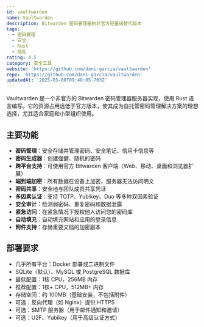 ```yaml
---
id: vaultwarden
name: Vaultwarden
description: Bitwarden 密码管理器的非官方轻量级替代版本
tags:
  - 密码管理
  - 安全
  - Rust
  - 隐私
rating: 4.5
category: 安全工具
website: 'https://github.com/dani-garcia/vaultwarden'
repo: 'https://github.com/dani-garcia/vaultwarden'
updatedAt: '2025-05-08T09:40:05.703Z'
---
```


Vaultwarden 是一个非官方的 Bitwarden 密码管理器服务器实现，使用 Rust 语言编写。它的资源占用远低于官方版本，使其成为自托管密码管理解决方案的理想选择，尤其适合家庭和小型组织使用。

## 主要功能

- **密码管理**：安全存储并管理密码、安全笔记、信用卡信息等
- **密码生成器**：创建强健、随机的密码
- **跨平台支持**：可使用官方 Bitwarden 客户端（Web、移动、桌面和浏览器扩展）
- **端到端加密**：所有数据在设备上加密，服务器无法访问明文
- **密码共享**：安全地与团队成员共享凭证
- **多因素认证**：支持 TOTP、Yubikey、Duo 等多种双因素验证
- **安全审计**：检测弱密码、重复密码和数据泄露
- **紧急访问**：在紧急情况下授权他人访问您的密码库
- **自动填充**：自动填充网站和应用的登录信息
- **附件支持**：存储重要文档的加密副本

## 部署要求

- 几乎所有平台：Docker 部署或二进制文件
- SQLite（默认）、MySQL 或 PostgreSQL 数据库
- 最低配置：1核 CPU，256MB 内存
- 推荐配置：1核+ CPU，512MB+ 内存
- 存储空间：约 100MB（基础安装，不包括附件）
- 可选：反向代理（如 Nginx）提供 HTTPS
- 可选：SMTP 服务器（用于邮件通知和邀请）
- 可选：U2F、Yubikey（用于高级认证方式） 
